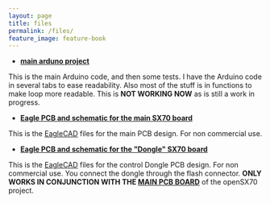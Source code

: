 ```yaml
---
layout: page
title: files
permalink: /files/
feature_image: feature-book
---
```


+ [**main arduno project**](https://github.com/openSX70/openSX70-Arduino-main "go to files")

This is the main Arduino code, and then some tests. I have the Arduino code in several tabs to ease readability. Also most of the stuff is in functions to make loop more readable. This is **NOT WORKING NOW** as is still a work in progress.

+ [**Eagle PCB and schematic for the main SX70 board**](https://github.com/openSX70/openSX70-PCB "go to files")

This is the [EagleCAD](https://www.autodesk.com/products/eagle/free-download "EagleCAD free download") files for the main PCB design. For non commercial use.

+ [**Eagle PCB and schematic for the "Dongle" SX70 board**](https://github.com/openSX70/openSX70-dongle-PCB "go to files")

This is the [EagleCAD](https://www.autodesk.com/products/eagle/free-download "EagleCAD free download") files for the control Dongle PCB design. For non commercial use. You connect the dongle through the flash connector. **ONLY WORKS IN CONJUNCTION WITH THE [MAIN PCB BOARD](https://github.com/openSX70/openSX70-PCB)** of the openSX70 project.

